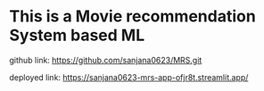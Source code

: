 # This is a Movie recommendation System based ML

github link: https://github.com/sanjana0623/MRS.git

deployed link: https://sanjana0623-mrs-app-ofjr8t.streamlit.app/


